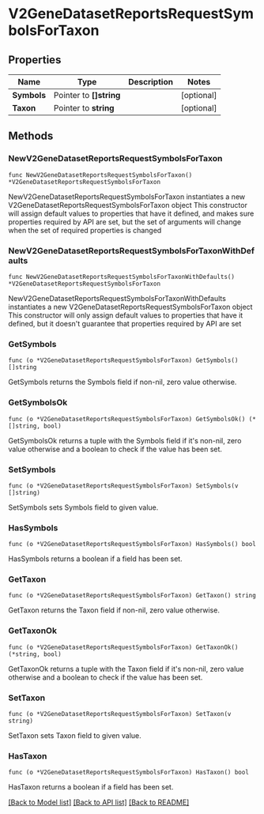 # V2GeneDatasetReportsRequestSymbolsForTaxon

## Properties

Name | Type | Description | Notes
------------ | ------------- | ------------- | -------------
**Symbols** | Pointer to **[]string** |  | [optional] 
**Taxon** | Pointer to **string** |  | [optional] 

## Methods

### NewV2GeneDatasetReportsRequestSymbolsForTaxon

`func NewV2GeneDatasetReportsRequestSymbolsForTaxon() *V2GeneDatasetReportsRequestSymbolsForTaxon`

NewV2GeneDatasetReportsRequestSymbolsForTaxon instantiates a new V2GeneDatasetReportsRequestSymbolsForTaxon object
This constructor will assign default values to properties that have it defined,
and makes sure properties required by API are set, but the set of arguments
will change when the set of required properties is changed

### NewV2GeneDatasetReportsRequestSymbolsForTaxonWithDefaults

`func NewV2GeneDatasetReportsRequestSymbolsForTaxonWithDefaults() *V2GeneDatasetReportsRequestSymbolsForTaxon`

NewV2GeneDatasetReportsRequestSymbolsForTaxonWithDefaults instantiates a new V2GeneDatasetReportsRequestSymbolsForTaxon object
This constructor will only assign default values to properties that have it defined,
but it doesn't guarantee that properties required by API are set

### GetSymbols

`func (o *V2GeneDatasetReportsRequestSymbolsForTaxon) GetSymbols() []string`

GetSymbols returns the Symbols field if non-nil, zero value otherwise.

### GetSymbolsOk

`func (o *V2GeneDatasetReportsRequestSymbolsForTaxon) GetSymbolsOk() (*[]string, bool)`

GetSymbolsOk returns a tuple with the Symbols field if it's non-nil, zero value otherwise
and a boolean to check if the value has been set.

### SetSymbols

`func (o *V2GeneDatasetReportsRequestSymbolsForTaxon) SetSymbols(v []string)`

SetSymbols sets Symbols field to given value.

### HasSymbols

`func (o *V2GeneDatasetReportsRequestSymbolsForTaxon) HasSymbols() bool`

HasSymbols returns a boolean if a field has been set.

### GetTaxon

`func (o *V2GeneDatasetReportsRequestSymbolsForTaxon) GetTaxon() string`

GetTaxon returns the Taxon field if non-nil, zero value otherwise.

### GetTaxonOk

`func (o *V2GeneDatasetReportsRequestSymbolsForTaxon) GetTaxonOk() (*string, bool)`

GetTaxonOk returns a tuple with the Taxon field if it's non-nil, zero value otherwise
and a boolean to check if the value has been set.

### SetTaxon

`func (o *V2GeneDatasetReportsRequestSymbolsForTaxon) SetTaxon(v string)`

SetTaxon sets Taxon field to given value.

### HasTaxon

`func (o *V2GeneDatasetReportsRequestSymbolsForTaxon) HasTaxon() bool`

HasTaxon returns a boolean if a field has been set.


[[Back to Model list]](../README.md#documentation-for-models) [[Back to API list]](../README.md#documentation-for-api-endpoints) [[Back to README]](../README.md)


